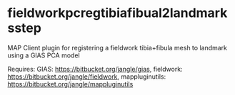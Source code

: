 fieldworkpcregtibiafibual2landmarksstep
==================================
MAP Client plugin for registering a fieldwork tibia+fibula mesh to landmark using a GIAS PCA model

Requires:
GIAS: https://bitbucket.org/jangle/gias,
fieldwork: https://bitbucket.org/jangle/fieldwork,
mappluginutils: https://bitbucket.org/jangle/mappluginutils
